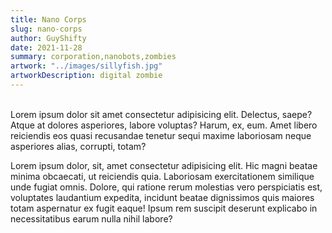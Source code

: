```yaml
---
title: Nano Corps
slug: nano-corps
author: GuyShifty
date: 2021-11-28
summary: corporation,nanobots,zombies
artwork: "../images/sillyfish.jpg"
artworkDescription: digital zombie
---
```

\
Lorem ipsum dolor sit amet consectetur adipisicing elit. 
Delectus, saepe? Atque at dolores asperiores, labore voluptas? Harum, ex, eum. Amet libero reiciendis eos quasi recusandae tenetur sequi maxime laboriosam neque asperiores alias, corrupti, totam?

Lorem ipsum dolor, sit, amet consectetur adipisicing elit. Hic magni beatae minima obcaecati, ut reiciendis quia. Laboriosam exercitationem similique unde fugiat omnis. Dolore, qui ratione rerum molestias vero perspiciatis est, voluptates laudantium expedita, incidunt beatae dignissimos quis maiores totam aspernatur ex fugit eaque! Ipsum rem suscipit deserunt explicabo in necessitatibus earum nulla nihil labore?